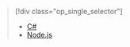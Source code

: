 > [!div class="op_single_selector"]
> * [C#](../articles/iot-hub/iot-hub-device-management-device-twin.md)
> * [Node.js](../articles/iot-hub/iot-hub-device-management-device-twin-node.md)
> 
> 

